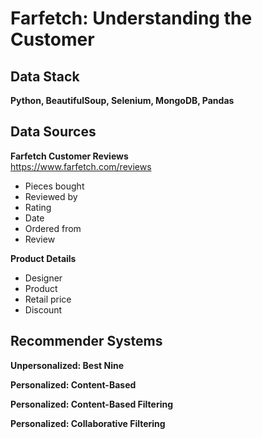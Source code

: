 # Farfetch: Understanding the Customer

## Data Stack

**Python, BeautifulSoup, Selenium, MongoDB, Pandas**

## Data Sources

**Farfetch Customer Reviews**<br>
https://www.farfetch.com/reviews

* Pieces bought
* Reviewed by
* Rating
* Date
* Ordered from
* Review

**Product Details**
* Designer
* Product
* Retail price
* Discount

## Recommender Systems

**Unpersonalized: Best Nine**

**Personalized: Content-Based**

**Personalized: Content-Based Filtering**

**Personalized: Collaborative Filtering**